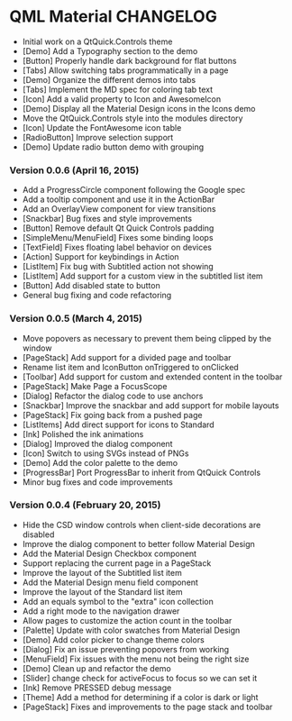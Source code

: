 QML Material CHANGELOG
======================

 * Initial work on a QtQuick.Controls theme
 * [Demo] Add a Typography section to the demo
 * [Button] Properly handle dark background for flat buttons
 * [Tabs] Allow switching tabs programmatically in a page
 * [Demo] Organize the different demos into tabs
 * [Tabs] Implement the MD spec for coloring tab text
 * [Icon] Add a valid property to Icon and AwesomeIcon
 * [Demo] Display all the Material Design icons in the Icons demo
 * Move the QtQuick.Controls style into the modules directory
 * [Icon] Update the FontAwesome icon table
 * [RadioButton] Improve selection support
 * [Demo] Update radio button demo with grouping

### Version 0.0.6 (April 16, 2015)

 * Add a ProgressCircle component following the Google spec
 * Add a tooltip component and use it in the ActionBar
 * Add an OverlayView component for view transitions  
 * [Snackbar] Bug fixes and style improvements
 * [Button] Remove default Qt Quick Controls padding
 * [SimpleMenu/MenuField] Fixes some binding loops
 * [TextField] Fixes floating label behavior on devices
 * [Action] Support for keybindings in Action
 * [ListItem] Fix bug with Subtitled action not showing
 * [ListItem] Add support for a custom view in the subtitled list item
 * [Button] Add disabled state to button
 * General bug fixing and code refactoring


### Version 0.0.5 (March 4, 2015)

 * Move popovers as necessary to prevent them being clipped by the window
 * [PageStack] Add support for a divided page and toolbar
 * Rename list item and IconButton onTriggered to onClicked
 * [Toolbar] Add support for custom and extended content in the toolbar
 * [PageStack] Make Page a FocusScope
 * [Dialog] Refactor the dialog code to use anchors
 * [Snackbar] Improve the snackbar and add support for mobile layouts
 * [PageStack] Fix going back from a pushed page
 * [ListItems] Add direct support for icons to Standard
 * [Ink] Polished the ink animations
 * [Dialog] Improved the dialog component
 * [Icon] Switch to using SVGs instead of PNGs
 * [Demo] Add the color palette to the demo
 * [ProgressBar] Port ProgressBar to inherit from QtQuick Controls
 * Minor bug fixes and code improvements


### Version 0.0.4 (February 20, 2015)
 * Hide the CSD window controls when client-side decorations are disabled
 * Improve the dialog component to better follow Material Design
 * Add the Material Design Checkbox component
 * Support replacing the current page in a PageStack
 * Improve the layout of the Subtitled list item
 * Add the Material Design menu field component
 * Improve the layout of the Standard list item
 * Add an equals symbol to the "extra" icon collection
 * Add a right mode to the navigation drawer
 * Allow pages to customize the action count in the toolbar
 * [Palette] Update with color swatches from Material Design
 * [Demo] Add color picker to change theme colors
 * [Dialog] Fix an issue preventing popovers from working
 * [MenuField] Fix issues with the menu not being the right size
 * [Demo] Clean up and refactor the demo
 * [Slider] change check for activeFocus to focus so we can set it
 * [Ink] Remove PRESSED debug message
 * [Theme] Add a method for determining if a color is dark or light
 * [PageStack] Fixes and improvements to the page stack and toolbar
